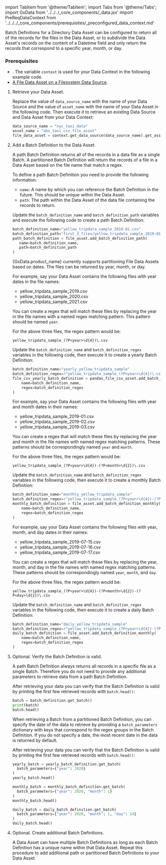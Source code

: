 import TabItem from '@theme/TabItem';
import Tabs from '@theme/Tabs';
import GxData from '../../../_core_components/_data.jsx'
import PreReqDataContext from '../../../_core_components/prerequisites/_preconfigured_data_context.md'

Batch Definitions for a Directory Data Asset can be configured to return all of the records for the files in the Data Asset, or to subdivide the Data Asset's records on the content of a Datetime field and only return the records that correspond to a specific year, month, or day. 

### Prerequisites
- <PreReqDataContext/>.  The variable `context` is used for your Data Context in the following example code.
- [A File Data Asset on a Filesystem Data Source](#create-a-data-asset).

<Tabs>

<TabItem value="procedure" label="Procedure">

1. Retrieve your Data Asset.

   Replace the value of `data_source_name` with the name of your Data Source and the value of `asset_name` with the name of your Data Asset in the following code.  Then execute it to retrieve an existing Data Source and Data Asset from your Data Context:

   ```python title="Python"
   data_source_name = "nyc_taxi_data"
   asset_name = "abs_taxi_csv_file_asset"
   file_data_asset = context.get_data_source(data_source_name).get_asset(asset_name)
   ```

2. Add a Batch Definition to the Data Asset.

   A path Batch Definition returns all of the records in a data file as a single Batch.  A partitioned Batch Definition will return the records of a file in a Data Asset based on the file name that match a regex.

   <Tabs queryString="batch_definition" groupId="batch_definition" defaultValue='path'>

   <TabItem value="path" label="Path">
   
   To define a path Batch Definition you need to provide the following information:

   - `name`: A name by which you can reference the Batch Definition in the future.  This should be unique within the Data Asset.
   - `path`: The path within the Data Asset of the data file containing the records to return.
 
   Update the `batch_definition_name` and `batch_definition_path` variables and execute the following code to create a path Batch Definition:

   ```python title="Python"
   batch_definition_name="yellow_tripdata_sample_2019-01.csv"
   batch_definition_path="first_3_files/yellow_tripdata_sample_2019-01.csv"
   path_batch_definition = file_asset.add_batch_definition_path(
      name=batch_definition_name,
      path=batch_definition_path
   )
   ```

   </TabItem>

   <TabItem value="partitioned" label="Partitioned">
   
   {GxData.product_name} currently supports partitioning File Data Assets based on dates.  The files can be returned by year, month, or day.

   <Tabs queryString="partition_type" groupId="partition_type" defaultValue='yearly'>
   
   <TabItem value="yearly" label="Yearly">
   
   For example, say your Data Asset contains the following files with year dates in the file names:

   - yellow_tripdata_sample_2019.csv
   - yellow_tripdata_sample_2020.csv
   - yellow_tripdata_sample_2021.csv

   You can create a regex that will match these files by replacing the year in the file names with a named regex matching pattern.  This pattern should be named `year`.

   For the above three files, the regex pattern would be:

   ```regexp title="Regular Expression"
   yellow_tripdata_sample_(?P<year>\d{4})\.csv
   ```

   Update the `batch_definition_name` and `batch_definition_regex` variables in the following code, then execute it to create a yearly Batch Definition:

   ```python
   batch_definition_name="yearly_yellow_tripdata_sample"
   batch_definition_regex=r"yellow_tripdata_sample_(?P<year>\d{4})\.csv"
   file_csv_yearly_batch_definition = pandas_file_csv_asset.add_batch_definition_yearly(
       name=batch_definition_name,
       regex=batch_definition_regex
   )
   ```

   </TabItem>

   <TabItem value="monthly" label="Monthly">
   
   For example, say your Data Asset contains the following files with year and month dates in their names:

   - yellow_tripdata_sample_2019-01.csv
   - yellow_tripdata_sample_2019-02.csv
   - yellow_tripdata_sample_2019-03.csv

   You can create a regex that will match these files by replacing the year and month in the file names with named regex matching patterns.  These patterns should be correspondingly named `year` and `month`.

   For the above three files, the regex pattern would be:

   ```regexp title="Regular Expression"
   yellow_tripdata_sample_(?P<year>\d{4})-(?P<month>\d{2})\.csv
   ```

   Update the `batch_definition_name` and `batch_definition_regex` variables in the following code, then execute it to create a monthly Batch Definition:

   ```python
   batch_definition_name="monthly_yellow_tripdata_sample"
   batch_definition_regex=r"yellow_tripdata_sample_(?P<year>\d{4})-(?P<month>\d{2})\.csv"
   monthly_batch_definition = file_asset.add_batch_definition_monthly(
       name=batch_definition_name,
       regex=batch_definition_regex
   )
   ```

   </TabItem>

   <TabItem value="daily" label="Daily">
   
   For example, say your Data Asset contains the following files with year, month, and day dates in their names:

   - yellow_tripdata_sample_2019-07-15.csv
   - yellow_tripdata_sample_2019-07-16.csv
   - yellow_tripdata_sample_2019-07-17.csv

   You can create a regex that will match these files by replacing the year, month, and day in the file names with named regex matching patterns.  These patterns should be correspondingly named `year`, `month`, and `day`.

   For the above three files, the regex pattern would be:

   ```regexp title="Regular Expression"
   yellow_tripdata_sample_(?P<year>\d{4})-(?P<month>\d{2})-(?P<day>\d{2})\.csv
   ```

   Update the `batch_definition_name` and `batch_definition_regex` variables in the following code, then execute it to create a daily Batch Definition:

   ```python
   batch_definition_name="daily_yellow_tripdata_sample"
   batch_definition_regex=r"yellow_tripdata_sample_(?P<year>\d{4})-(?P<month>\d{2})-(?P<day>\d{2})\.csv"
   daily_batch_definition = file_asset.add_batch_definition_monthly(
       name=batch_definition_name,
       regex=batch_definition_regex
   )
   ```

   </TabItem>

   </Tabs>

   </TabItem>

   </Tabs>
   
4. Optional. Verify the Batch Definition is valid.
   

   <Tabs className="hidden" queryString="batch_definition" groupId="batch_definition" defaultValue='path'>

   <TabItem value="path" label="Path">

   A path Batch Definition always returns all records in a specific file as a single Batch.  Therefore you do not need to provide any additional parameters to retrieve data from a path Batch Definition.
   
   After retrieving your data you can verify that the Batch Definition is valid by printing the first few retrieved records with `batch.head()`:

   ```python title="Python"
   batch = batch_definition.get_batch()
   print(batch)
   batch.head()
   ```

   </TabItem>

   <TabItem value="partitioned" label="Partitioned">

   When retrieving a Batch from a partitioned Batch Definition, you can specify the date of the data to retrieve by providing a `batch_parameters` dictionary with keys that correspond to the regex groups in the Batch Definition.  If you do not specify a date, the most recent date in the data is returned by default.

   After retrieving your data you can verify that the Batch Definition is valid by printing the first few retrieved records with `batch.head()`:

   <Tabs queryString="partition_type" groupId="partition_type" defaultValue='yearly'>
   
   <TabItem value="yearly" label="Yearly">

    ```python
   yearly_batch = yearly_batch_definition.get_batch(
      batch_parameters={"year": 2020}
   )
   yearly_batch.head()
   ```

   </TabItem>

   <TabItem value="monthly" label="Monthly">

    ```python
   monthly_batch = monthly_batch_definition.get_batch(
      batch_parameters={"year": 2020, "month": 1}
   )
   monthly_batch.head()
   ```

   </TabItem>

   <TabItem value="daily" label="Daily">
  
    ```python
   daily_batch = daily_batch_definition.get_batch(
      batch_parameters={"year": 2020, "month": 1, "day": 14}
   )
   daily_batch.head()
   ```

   </TabItem>

   </Tabs>
  
   </TabItem>

   </Tabs>

5. Optional. Create additional Batch Definitions.

   A Data Asset can have multiple Batch Definitions as long as each Batch Definition has a unique name within that Data Asset. Repeat this procedure to add additional path or partitioned Batch Definitions to your Data Asset.

</TabItem>

<TabItem value="sample_code" label="Sample code">

```python title="Full sample code" name="docs/docusaurus/docs/core/connect_to_data/sql_data/_create_a_batch_definition/_create_a_batch_definition.md full example"
```

</TabItem>

</Tabs>
